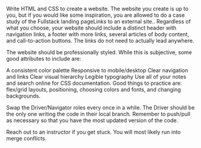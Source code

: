 Write HTML and CSS to create a website. The website you create is up to you, but if you would like some inspiration, you are allowed to do a case study of the Fullstack landing pageLinks to an external site.. Regardless of what you choose, your website should include a distinct header with navigation links, a footer with more links, several articles of body content, and call-to-action buttons. The links do not need to actually lead anywhere.

The website should be professionally styled. While this is subjective, some good attributes to include are:

A consistent color palette
Responsive to mobile/desktop
Clear navigation and links
Clear visual hierarchy
Legible typography
Use all of your notes and search online for CSS documentation. Good things to practice are: flex/grid layouts, positioning, choosing colors and fonts, and changing backgrounds.

Swap the Driver/Navigator roles every once in a while. The Driver should be the only one writing the code in their local branch. Remember to push/pull as necessary so that you have the most updated version of the code.

Reach out to an instructor if you get stuck. You will most likely run into merge conflicts.
